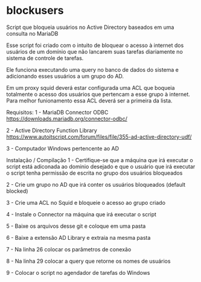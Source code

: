 # blockusers
Script que bloqueia usuários no Active Directory baseados em uma consulta no MariaDB

Esse script foi criado com o intuito de bloquear o acesso à internet dos usuários de um domínio que não lancarem suas tarefas diariamente no sistema de controle de tarefas.

Ele funciona executando uma query no banco de dados do sistema e adicionando esses usuários a um grupo do AD.

Em um proxy squid deverá estar configurada uma ACL que boqueia totalmente o acesso dos usuários que pertencam a esse grupo à internet. Para melhor funionamento essa ACL deverá ser a primeira da lista.

Requisitos:
1 - MariaDB Connector ODBC
https://downloads.mariadb.org/connector-odbc/

2 - Active Directory Function Library
https://www.autoitscript.com/forum/files/file/355-ad-active-directory-udf/

3 - Computador Windows pertencente ao AD

Instalação / Compilação
1 - Certifique-se que a máquina que irá executar o script está adiconada ao dominio desejado e que o usuário que irá executar o script tenha permissão de escrita no grupo dos usuários bloqueados

2 - Crie um grupo no AD que irá conter os usuários bloqueados (default blocked)

3 - Crie uma ACL no Squid e bloqueie o acesso ao grupo criado

4 - Instale o Connector na máquina que irá executar o script

5 - Baixe os arquivos desse git e coloque em uma pasta

6 - Baixe a extensão AD Library e extraia na mesma pasta

7 - Na linha 26 colocar os parâmetros de conexão

8 - Na linha 29 colocar a query que retorne os nomes de usuários

9 - Colocar o script no agendador de tarefas do Windows
